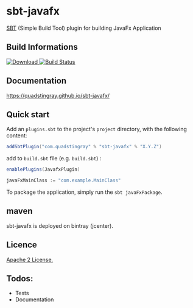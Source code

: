 # sbt-javafx
[SBT](http://www.scala-sbt.org/) (Simple Build Tool) plugin for building JavaFx Application

## Build Informations
 [ ![Download](https://api.bintray.com/packages/quadstingray/sbt-plugins/sbt-javafx/images/download.svg) ](https://bintray.com/quadstingray/sbt-plugins/sbt-javafx/_latestVersion)
 [![Build Status](https://travis-ci.org/QuadStingray/sbt-javafx.svg?branch=master)](https://travis-ci.org/QuadStingray/sbt-javafx)

## Documentation
https://quadstingray.github.io/sbt-javafx/

## Quick start
Add an `plugins.sbt` to the project's `project` directory, with the
following content:

```scala
addSbtPlugin("com.quadstingray" % "sbt-javafx" % "X.Y.Z")
```

add to `build.sbt` file (e.g. `build.sbt`) :

```scala
enablePlugins(JavafxPlugin)

javaFxMainClass := "com.example.MainClass"
```

To package the application, simply run the `sbt javaFxPackage`.

## maven

sbt-javafx is deployed on bintray (jcenter).

## Licence

[Apache 2 License.](https://github.com/QuadStingray/sbt-javafx/blob/master/LICENSE)


## Todos:
- Tests
- Documentation
